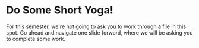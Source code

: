 # Do Some Short Yoga! 

For this semester, we're not going to ask you to work through a file in this spot. Go ahead and navigate one slide forward, where we will be asking you to complete some work. 

<!-- Head [here](http://datahub.berkeley.edu/hub/user-redirect/git-pull?repo=https://github.com/UCB-MIDS/w241&branch=master&urlpath=rstudio) and navigate to `week_03>talk_through_changes.Rmd` to work on an exercise. -->
